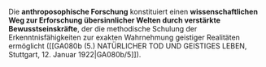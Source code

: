 
Die **anthroposophische Forschung** konstituiert einen **wissenschaftlichen Weg zur Erforschung übersinnlicher Welten durch verstärkte Bewusstseinskräfte**, der die methodische Schulung der Erkenntnisfähigkeiten zur exakten Wahrnehmung geistiger Realitäten ermöglicht ([[GA080b (5.) NATÜRLICHER TOD UND GEISTIGES LEBEN, Stuttgart, 12. Januar 1922|GA080b/5]]).
